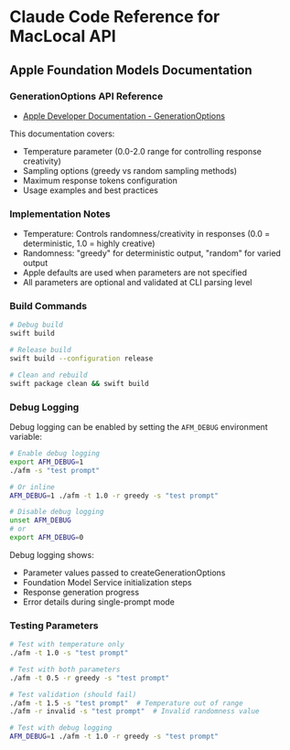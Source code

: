 # Claude Code Reference for MacLocal API

## Apple Foundation Models Documentation

### GenerationOptions API Reference
- [Apple Developer Documentation - GenerationOptions](https://developer.apple.com/documentation/foundationmodels/generationoptions)

This documentation covers:
- Temperature parameter (0.0-2.0 range for controlling response creativity)
- Sampling options (greedy vs random sampling methods)
- Maximum response tokens configuration
- Usage examples and best practices

### Implementation Notes
- Temperature: Controls randomness/creativity in responses (0.0 = deterministic, 1.0 = highly creative)
- Randomness: "greedy" for deterministic output, "random" for varied output
- Apple defaults are used when parameters are not specified
- All parameters are optional and validated at CLI parsing level

### Build Commands
```bash
# Debug build
swift build

# Release build
swift build --configuration release

# Clean and rebuild
swift package clean && swift build
```

### Debug Logging
Debug logging can be enabled by setting the `AFM_DEBUG` environment variable:

```bash
# Enable debug logging
export AFM_DEBUG=1
./afm -s "test prompt"

# Or inline
AFM_DEBUG=1 ./afm -t 1.0 -r greedy -s "test prompt"

# Disable debug logging
unset AFM_DEBUG
# or
export AFM_DEBUG=0
```

Debug logging shows:
- Parameter values passed to createGenerationOptions
- Foundation Model Service initialization steps
- Response generation progress
- Error details during single-prompt mode

### Testing Parameters
```bash
# Test with temperature only
./afm -t 1.0 -s "test prompt"

# Test with both parameters
./afm -t 0.5 -r greedy -s "test prompt"

# Test validation (should fail)
./afm -t 1.5 -s "test prompt"  # Temperature out of range
./afm -r invalid -s "test prompt"  # Invalid randomness value

# Test with debug logging
AFM_DEBUG=1 ./afm -t 1.0 -r greedy -s "test prompt"
```